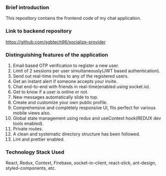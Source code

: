 ### Brief introduction

This repository contains the frontend code of my chat application.

### Link to backend repository
https://github.com/sgbtech96/socialize-provider

### Distinguishing features of the application
1) Email based OTP verification to register a new user.
2) Limit of 2 sessions per user simultaneously(JWT based authentication).
3) Send out real-time invites to any of the registered users.
4) Get an instant alert if someone accepts your invite.
5) Chat end-to-end with friends in real-time(enabled using socket.io).
6) Get to know if a user is online or not.
7) New messages automatically slide to top.
8) Create and customize your own public profile.
9) Comprehensive and completely responsive UI, fits perfect for various mobile views also.
10) Global state management using redux and useContext hook(REDUX dev tools enabled).
11) Private routes.
12) A clean and systematic directory structure has been followed.
13) Lint and prettier enabled.

### Technology Stack Used
React, Redux, Context, Firebase, socket-io-client, react-slick, ant-design, styled-components, etc.
